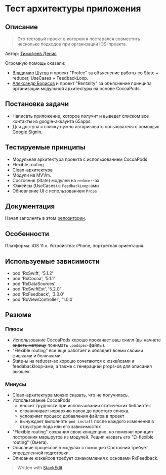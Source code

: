 # Тест архитектуры приложения

## Описание
>Это тестовый проект в котором я постарался совместить несколько подходов при организации iOS-проекта.

Автор: [Тимофеев Денис](dtimofeev@65apps.com)

Огромную помощь оказали:
- [Владимир Шутов](vshutov@65apps.com) и проект "Profee" за объяснение  работы со State + reducer, UseCases + FeedbackLoop.
- [Александр Борисов](aborisov@65apps.com) и проект "Rentality" за объяснение принципа организации модульной архитектуры на основе CocoaPods.
## Постановка задачи
- Написать приложение, которое получит и выведет списком все контакты из google-аккаунта 65apps.
- Для доступа к списку нужно авторизовать пользователя с помощью Google SignIn.
## Тестируемые принципы
- Модульная архитектура проекта с использованием CocoaPods
- Flexible routing
- Clean-архитектура
- Модули на MVVm.
- Состояние (State) модулей на `reducer`-ах
- Юзкейсы (UseCases) с `FeedbackLoop`-ами
- Обновление UI с использованием `Props`
## Документация
Начал заполнять в этом [репозитории](Documentation).
## Особенности
Платформа: iOS 11.x.
Устройства: iPhone, портретная ориентация.
## Используемые зависимости
- pod 'RxSwift', '5.1.2'
- pod 'RxCocoa', '5.1.1'
- pod 'RxDataSources'
- pod 'RxSwiftExt', '5.2.0'
- pod 'RxFeedback', '3.0.0'
- pod 'RxViewController', '1.0.0'
## Резюме
### Плюсы
- Использование CocoaPods хорошо прокачает ваш скилл (вы начнете ~~видеть матрицу~~ понимать `.podspec`-файлы).
- "Flexible routing" все еще работает и обладает всеми своими фишками и болячками.
- State-ы на reducer-ах хорошо сочетаются с юзкейсами и feedabackloop-ами, а также с генерацией props-ов для описания вьюшек.
### Минусы
- Clean-архитектура можно сказать, что не получилась.
- Использование CocoaPods 
	- вносит трудности при использовании статических библиотек
	- ограничивает иерархию папок до простого списка.
	- усложняет процесс добавления файлов в проект
	- вынуждает выполнять `pod install` после каждого изменения в структуре пода или его зависимостях
- "Flexible routing" сохранил свою концепцию, но поменял принцип построения маршрутов из модулей. Решил назвать его "Ω-flexible routing" (Омега).
-  Описание процессов в модулях с помощью Состояний требует определенной подготовки.
- Описание юзкейсов требует ознакомления с основами RxFeedback.


> Written with [StackEdit](https://stackedit.io/).
<!--stackedit_data:
eyJoaXN0b3J5IjpbLTEzMDQ1MzE3MSwtMTE4MzAyODAyMSwtMT
Y1NDM0MzQ4LC0xMjg4MjgwMjk2LDIwNDQyNDkzMl19
-->